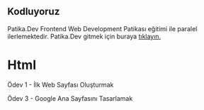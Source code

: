 ## Kodluyoruz

Patika.Dev Frontend Web Development Patikası eğitimi ile paralel ilerlemektedir.
Patika.Dev gitmek için buraya [tıklayın.](https://app.patika.dev/)



# Html
Ödev 1 - İlk Web Sayfası Oluşturmak

Ödev 3 - Google Ana Sayfasını Tasarlamak
